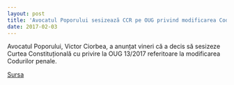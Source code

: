 ```yaml
---
layout: post
title: 'Avocatul Poporului sesizează CCR pe OUG privind modificarea Codurilor penale'
date: 2017-02-03
---
```


Avocatul Poporului, Victor Ciorbea, a anunțat vineri că a decis să sesizeze Curtea Constituțională cu privire la OUG 13/2017 referitoare la modificarea Codurilor penale.


[Sursa](http://www.agerpres.ro/justitie/2017/02/03/anunt-avocatul-poporului-victor-ciorbea-face-declaratii-la-ora-11-30-10-45-00)
